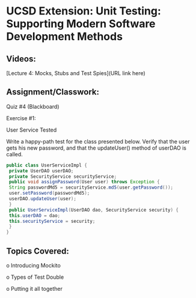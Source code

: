 # UCSD Extension: Unit Testing: Supporting Modern Software Development Methods

## Videos: 

[Lecture 4: Mocks, Stubs and Test Spies](URL link here)

## Assignment/Classwork:

Quiz #4 (Blackboard)

Exercise #1:

User Service Tested

Write a happy-path test for the class presented below. Verify that the user gets his new password, and
that the updateUser() method of userDAO is called.

```java
public class UserServiceImpl {
 private UserDAO userDAO;
 private SecurityService securityService;
 public void assignPassword(User user) throws Exception {
 String passwordMd5 = securityService.md5(user.getPassword());
 user.setPassword(passwordMd5);
 userDAO.updateUser(user);
 }
 public UserServiceImpl(UserDAO dao, SecurityService security) {
 this.userDAO = dao;
 this.securityService = security;
 }
}
```

## Topics Covered: 

o	Introducing Mockito

o	Types of Test Double

o	Putting it all together
